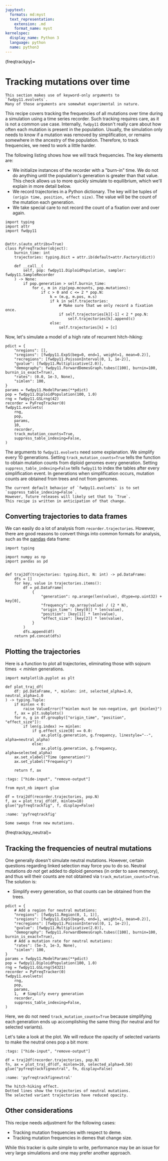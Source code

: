 ```yaml
---
jupytext:
  formats: md:myst
  text_representation:
    extension: .md
    format_name: myst
kernelspec:
  display_name: Python 3
  language: python
  name: python3
---
```


(freqtrackpy)=

# Tracking mutations over time

```{note}
This section makes use of keyword-only arguments to `fwdpy11.evolvets`.
Many of those arguments are somewhat experimental in nature.
```

This recipe covers tracking the frequencies of all mutations over time during a simulation using a time series recorder.
Such tracking requires care, as it is not a common use case.
Internally, `fwdpy11` doesn't really care about how often each mutation is present in the population.
Usually, the simulation only needs to know if a mutation was removed by simplification, or remains somewhere in the ancestry of the population.
Therefore, to track frequencies, we need to work a little harder.

The following listing shows how we will track frequencies.
The key elements are:

* We initialize instances of the recorder with a "burn-in" time.
  We do not do anything until the population's generation is greater than that value.
  This check allows us to more quickly simulate to equilibrium, which we'll explain in more detail below.
* We record trajectories in a Python dictionary.
  The key will be tuples of `(origin time, position, effect size)`.
  The value will be the count of the mutation each generation.
* We take special care to not record the count of a fixation over and over again.


```{code-cell} python
import typing
import attr
import fwdpy11


@attr.s(auto_attribs=True)
class PyFreqTracker(object):
    burnin_time: int
    trajectories: typing.Dict = attr.ib(default=attr.Factory(dict))

    def __call__(
        self, pop: fwdpy11.DiploidPopulation, sampler: fwdpy11.SampleRecorder
    ) -> None:
        if pop.generation > self.burnin_time:
            for c, m in zip(pop.mcounts, pop.mutations):
                if c > 0 and c <= 2 * pop.N:
                    k = (m.g, m.pos, m.s)
                    if k in self.trajectories:
                        # Make sure that we only record a fixation once.
                        if self.trajectories[k][-1] < 2 * pop.N:
                            self.trajectories[k].append(c)
                    else:
                        self.trajectories[k] = [c]
```

Now, let's simulate a model of a high rate of recurrent hitch-hiking:

```{code-cell} python
pdict = {
    "nregions": [],
    "sregions": [fwdpy11.ExpS(beg=0, end=1, weight=1, mean=0.2)],
    "recregions": [fwdpy11.PoissonInterval(0, 1, 1e-2)],
    "gvalue": [fwdpy11.Multiplicative(2.0)],
    "demography": fwdpy11.ForwardDemesGraph.tubes([100], burnin=100, burnin_is_exact=True),
    "rates": (0.0, 1e-3, None),
    "simlen": 100,
}
params = fwdpy11.ModelParams(**pdict)
pop = fwdpy11.DiploidPopulation(100, 1.0)
rng = fwdpy11.GSLrng(42)
recorder = PyFreqTracker(0)
fwdpy11.evolvets(
    rng,
    pop,
    params,
    10,
    recorder,
    track_mutation_counts=True,
    suppress_table_indexing=False,
)
```

The arguments to `fwdpy11.evolvets` need some explanation.
We simplify every 10 generations.
Setting `track_mutation_counts=True` tells the function to obtain mutation counts from diploid genomes every generation.
Setting `suppress_table_indexing=False` tells `fwdpy11` to index the tables after  every simplification event.
In generations when simplification occurs, mutation counts are obtained from trees and not from genomes.


```{note}
The current default behavior of `fwdpy11.evolvets` is to set `suppress_table_indexing=False`.
However, future releases will likely set that to `True`.
This recipe is written in anticipation of that change.
```

## Converting trajectories to data frames

We can easily do a lot of analysis from `recorder.trajectories`.
However, there are good reasons to convert things into common formats for analysis, such as the [pandas](https://pandas.pydata.org) data frame:

```{code-cell} python
import typing

import numpy as np
import pandas as pd


def traj2df(trajectories: typing.Dict, N: int) -> pd.DataFrame:
    dfs = []
    for key, value in trajectories.items():
        df = pd.DataFrame(
            {
                "generation": np.arange(len(value), dtype=np.uint32) + key[0],
                "frequency": np.array(value) / (2 * N),
                "origin_time": [key[0]] * len(value),
                "position": [key[1]] * len(value),
                "effect_size": [key[2]] * len(value),
            }
        )
        dfs.append(df)
    return pd.concat(dfs)
```


## Plotting the  trajectories

Here is a function to plot all trajectories, eliminating those with sojourn times $< minlen$ generations.

```{code-cell} python
import matplotlib.pyplot as plt

def plot_traj_df(
    df: pd.DataFrame, *, minlen: int, selected_alpha=1.0, neutral_alpha=1.0
) -> typing.Tuple:
    if minlen < 0:
        raise ValueError(f"minlen must be non-negative, got {minlen}")
    f, ax = plt.subplots()
    for n, g in df.groupby(["origin_time", "position", "effect_size"]):
        if len(g.index) >= minlen:
            if g.effect_size[0] == 0.0:
                ax.plot(g.generation, g.frequency, linestyle="--", alpha=neutral_alpha)
            else:
                ax.plot(g.generation, g.frequency, alpha=selected_alpha)
    ax.set_xlabel("Time (generation)")
    ax.set_ylabel("Frequency")

    return f, ax
```

```{code-cell} python
:tags: ["hide-input", "remove-output"]

from myst_nb import glue

df = traj2df(recorder.trajectories, pop.N)
f, ax = plot_traj_df(df, minlen=10)
glue("pyfreqtrackfig", f, display=False)
```

```{glue:figure} pyfreqtrackfig
:name: 'pyfreqtrackfig'

Some sweeps from new mutations.
```

(freqtrackpy_neutral)=

## Tracking the frequencies of neutral mutations

One generally doesn't simulate neutral mutations.
However, certain questions regarding linked selection may force you to do so.
Neutral mutations *do not* get added to diploid genomes (in order to save memory), and thus will their counts are not obtained via `track_mutation_counts=True`.
The solution is:

* Simplify every generation, so that counts can be obtained from the trees.

```{code-cell} python
pdict = {
    # Add a region for neutral mutations:
    "nregions": [fwdpy11.Region(0, 1, 1)],
    "sregions": [fwdpy11.ExpS(beg=0, end=1, weight=1, mean=0.2)],
    "recregions": [fwdpy11.PoissonInterval(0, 1, 1e-2)],
    "gvalue": [fwdpy11.Multiplicative(2.0)],
    "demography": fwdpy11.ForwardDemesGraph.tubes([100], burnin=100, burnin_is_exact=True),
    # Add a mutation rate for neutral mutations:
    "rates": (5e-3, 1e-3, None),
    "simlen": 100,
}
params = fwdpy11.ModelParams(**pdict)
pop = fwdpy11.DiploidPopulation(100, 1.0)
rng = fwdpy11.GSLrng(54321)
recorder = PyFreqTracker(0)
fwdpy11.evolvets(
    rng,
    pop,
    params,
    1,  # Simplify every generation
    recorder,
    suppress_table_indexing=False,
)
```

Here, we do not need `track_mutation_counts=True` because simplifying each generation ends up accomplishing the same thing (for neutral and for selected variants).

Let's take a look at the plot.
We will reduce the opacity of selected variants to make the neutral ones pop a bit more:

```{code-cell} python
:tags: ["hide-input", "remove-output"]

df = traj2df(recorder.trajectories, pop.N)
fn, ax = plot_traj_df(df, minlen=10, selected_alpha=0.50)
glue("pyfreqtrackfigneutral", fn, display=False)
```

```{glue:figure} pyfreqtrackfigneutral
:name: 'pyfreqtrackfigneutral'

The hitch-hiking effect.
Dotted lines show the trajectories of neutral mutations.
The selected variant trajectories have reduced opacity.
```

## Other considerations

This recipe needs adjustment for the following cases:

* Tracking mutation frequencies with respect to deme.
* Tracking mutation frequencies in demes that change size.

While this tracker is quite simple to write, performance may be an issue for very large simulations and one may prefer another approach.
